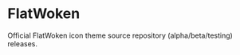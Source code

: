 FlatWoken
=========

Official FlatWoken icon theme source repository (alpha/beta/testing) releases.
